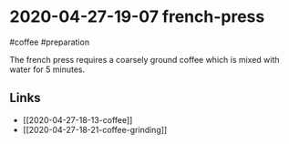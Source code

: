 # 2020-04-27-19-07 french-press
#coffee #preparation

The french press requires a coarsely ground coffee which is mixed with water for 5 minutes.

## Links
- [[2020-04-27-18-13-coffee]]
- [[2020-04-27-18-21-coffee-grinding]]
